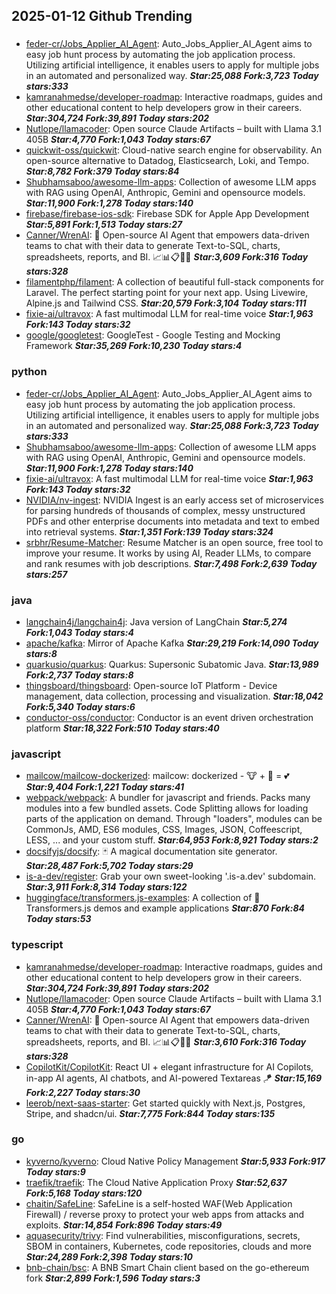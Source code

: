 ## 2025-01-12 Github Trending

### 
* [feder-cr/Jobs_Applier_AI_Agent](https://github.com/feder-cr/Jobs_Applier_AI_Agent): Auto_Jobs_Applier_AI_Agent aims to easy job hunt process by automating the job application process. Utilizing artificial intelligence, it enables users to apply for multiple jobs in an automated and personalized way. ***Star:25,088 Fork:3,723 Today stars:333***
* [kamranahmedse/developer-roadmap](https://github.com/kamranahmedse/developer-roadmap): Interactive roadmaps, guides and other educational content to help developers grow in their careers. ***Star:304,724 Fork:39,891 Today stars:202***
* [Nutlope/llamacoder](https://github.com/Nutlope/llamacoder): Open source Claude Artifacts – built with Llama 3.1 405B ***Star:4,770 Fork:1,043 Today stars:67***
* [quickwit-oss/quickwit](https://github.com/quickwit-oss/quickwit): Cloud-native search engine for observability. An open-source alternative to Datadog, Elasticsearch, Loki, and Tempo. ***Star:8,782 Fork:379 Today stars:84***
* [Shubhamsaboo/awesome-llm-apps](https://github.com/Shubhamsaboo/awesome-llm-apps): Collection of awesome LLM apps with RAG using OpenAI, Anthropic, Gemini and opensource models. ***Star:11,900 Fork:1,278 Today stars:140***
* [firebase/firebase-ios-sdk](https://github.com/firebase/firebase-ios-sdk): Firebase SDK for Apple App Development ***Star:5,891 Fork:1,513 Today stars:27***
* [Canner/WrenAI](https://github.com/Canner/WrenAI): 🤖 Open-source AI Agent that empowers data-driven teams to chat with their data to generate Text-to-SQL, charts, spreadsheets, reports, and BI. 📈📊📋🧑‍💻 ***Star:3,609 Fork:316 Today stars:328***
* [filamentphp/filament](https://github.com/filamentphp/filament): A collection of beautiful full-stack components for Laravel. The perfect starting point for your next app. Using Livewire, Alpine.js and Tailwind CSS. ***Star:20,579 Fork:3,104 Today stars:111***
* [fixie-ai/ultravox](https://github.com/fixie-ai/ultravox): A fast multimodal LLM for real-time voice ***Star:1,963 Fork:143 Today stars:32***
* [google/googletest](https://github.com/google/googletest): GoogleTest - Google Testing and Mocking Framework ***Star:35,269 Fork:10,230 Today stars:4***

### python
* [feder-cr/Jobs_Applier_AI_Agent](https://github.com/feder-cr/Jobs_Applier_AI_Agent): Auto_Jobs_Applier_AI_Agent aims to easy job hunt process by automating the job application process. Utilizing artificial intelligence, it enables users to apply for multiple jobs in an automated and personalized way. ***Star:25,088 Fork:3,723 Today stars:333***
* [Shubhamsaboo/awesome-llm-apps](https://github.com/Shubhamsaboo/awesome-llm-apps): Collection of awesome LLM apps with RAG using OpenAI, Anthropic, Gemini and opensource models. ***Star:11,900 Fork:1,278 Today stars:140***
* [fixie-ai/ultravox](https://github.com/fixie-ai/ultravox): A fast multimodal LLM for real-time voice ***Star:1,963 Fork:143 Today stars:32***
* [NVIDIA/nv-ingest](https://github.com/NVIDIA/nv-ingest): NVIDIA Ingest is an early access set of microservices for parsing hundreds of thousands of complex, messy unstructured PDFs and other enterprise documents into metadata and text to embed into retrieval systems. ***Star:1,351 Fork:139 Today stars:324***
* [srbhr/Resume-Matcher](https://github.com/srbhr/Resume-Matcher): Resume Matcher is an open source, free tool to improve your resume. It works by using AI, Reader LLMs, to compare and rank resumes with job descriptions. ***Star:7,498 Fork:2,639 Today stars:257***

### java
* [langchain4j/langchain4j](https://github.com/langchain4j/langchain4j): Java version of LangChain ***Star:5,274 Fork:1,043 Today stars:4***
* [apache/kafka](https://github.com/apache/kafka): Mirror of Apache Kafka ***Star:29,219 Fork:14,090 Today stars:8***
* [quarkusio/quarkus](https://github.com/quarkusio/quarkus): Quarkus: Supersonic Subatomic Java. ***Star:13,989 Fork:2,737 Today stars:8***
* [thingsboard/thingsboard](https://github.com/thingsboard/thingsboard): Open-source IoT Platform - Device management, data collection, processing and visualization. ***Star:18,042 Fork:5,340 Today stars:6***
* [conductor-oss/conductor](https://github.com/conductor-oss/conductor): Conductor is an event driven orchestration platform ***Star:18,322 Fork:510 Today stars:40***

### javascript
* [mailcow/mailcow-dockerized](https://github.com/mailcow/mailcow-dockerized): mailcow: dockerized - 🐮 + 🐋 = 💕 ***Star:9,404 Fork:1,221 Today stars:41***
* [webpack/webpack](https://github.com/webpack/webpack): A bundler for javascript and friends. Packs many modules into a few bundled assets. Code Splitting allows for loading parts of the application on demand. Through "loaders", modules can be CommonJs, AMD, ES6 modules, CSS, Images, JSON, Coffeescript, LESS, ... and your custom stuff. ***Star:64,953 Fork:8,921 Today stars:2***
* [docsifyjs/docsify](https://github.com/docsifyjs/docsify): 🃏 A magical documentation site generator. ***Star:28,487 Fork:5,702 Today stars:29***
* [is-a-dev/register](https://github.com/is-a-dev/register): Grab your own sweet-looking '.is-a.dev' subdomain. ***Star:3,911 Fork:8,314 Today stars:122***
* [huggingface/transformers.js-examples](https://github.com/huggingface/transformers.js-examples): A collection of 🤗 Transformers.js demos and example applications ***Star:870 Fork:84 Today stars:53***

### typescript
* [kamranahmedse/developer-roadmap](https://github.com/kamranahmedse/developer-roadmap): Interactive roadmaps, guides and other educational content to help developers grow in their careers. ***Star:304,724 Fork:39,891 Today stars:202***
* [Nutlope/llamacoder](https://github.com/Nutlope/llamacoder): Open source Claude Artifacts – built with Llama 3.1 405B ***Star:4,770 Fork:1,043 Today stars:67***
* [Canner/WrenAI](https://github.com/Canner/WrenAI): 🤖 Open-source AI Agent that empowers data-driven teams to chat with their data to generate Text-to-SQL, charts, spreadsheets, reports, and BI. 📈📊📋🧑‍💻 ***Star:3,610 Fork:316 Today stars:328***
* [CopilotKit/CopilotKit](https://github.com/CopilotKit/CopilotKit): React UI + elegant infrastructure for AI Copilots, in-app AI agents, AI chatbots, and AI-powered Textareas 🪁 ***Star:15,169 Fork:2,227 Today stars:30***
* [leerob/next-saas-starter](https://github.com/leerob/next-saas-starter): Get started quickly with Next.js, Postgres, Stripe, and shadcn/ui. ***Star:7,775 Fork:844 Today stars:135***

### go
* [kyverno/kyverno](https://github.com/kyverno/kyverno): Cloud Native Policy Management ***Star:5,933 Fork:917 Today stars:9***
* [traefik/traefik](https://github.com/traefik/traefik): The Cloud Native Application Proxy ***Star:52,637 Fork:5,168 Today stars:120***
* [chaitin/SafeLine](https://github.com/chaitin/SafeLine): SafeLine is a self-hosted WAF(Web Application Firewall) / reverse proxy to protect your web apps from attacks and exploits. ***Star:14,854 Fork:896 Today stars:49***
* [aquasecurity/trivy](https://github.com/aquasecurity/trivy): Find vulnerabilities, misconfigurations, secrets, SBOM in containers, Kubernetes, code repositories, clouds and more ***Star:24,289 Fork:2,398 Today stars:10***
* [bnb-chain/bsc](https://github.com/bnb-chain/bsc): A BNB Smart Chain client based on the go-ethereum fork ***Star:2,899 Fork:1,596 Today stars:3***

